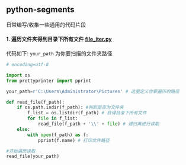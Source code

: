 ## python-segments

日常编写/收集一些通用的代码片段



#### 1. 遍历文件夹得到目录下所有文件 [file_iter.py](https://github.com/codeccc/python-segments/blob/master/file/file_iter.py)

代码如下: `your_path`  为你要扫描的文件夹路径. 

```python
# encoding=utf-8

import os
from prettyprinter import pprint

your_path=r'C:\Users\Administrator\Pictures' # 这里定义你要遍历的路径

def read_file(f_path):
    if os.path.isdir(f_path): #判断是否为文件夹
        f_list = os.listdir(f_path) # 获得目录下所有文件
        for file in f_list:
            read_file(f_path + '\\' + file) # 递归再进行读取
    else:
        with open(f_path) as f:
            pprint(f.name) # 打印文件路径

#开始遍历读取
read_file(your_path)

```


